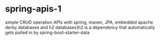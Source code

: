 # spring-apis-1

simple CRUD operation APIs with spring, maven, JPA, embedded apache derby databases and h2 databases(h2 is a dependency that automatically gets pulled in by spring-boot-starter-data
